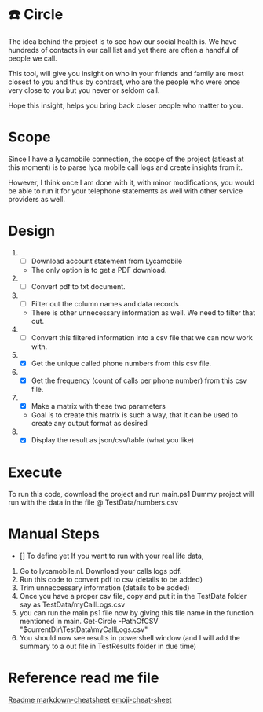# :phone: Circle 

The idea behind the project is to see how our social health is. We have hundreds of contacts in our call list and yet there are often a handful of people we call.

This tool, will give you insight on who in your friends and family are most closest to you and thus by contrast, who are the people who were once very close to you but you never or seldom call.

Hope this insight, helps you bring back closer people who matter to you.

# Scope
Since I have a lycamobile connection, the scope of the project (atleast at this moment) is to parse lyca mobile call logs and create insights from it.

However, I think once I am done with it, with minor modifications, you would be able to run it for your telephone statements as well with other service providers as well.

# Design
1. - [ ] Download account statement from Lycamobile 
    * The only option is to get a PDF download.
2. - [ ] Convert pdf to txt document.
3. - [ ] Filter out the column names and data records 
    * There is other unnecessary information as well. We need to filter that out.
4. - [ ] Convert this filtered information into a csv file that we can now work with.
5. - [x] Get the unique called phone numbers from this csv file.
6. - [x] Get the frequency (count of calls per phone number) from this csv file.
7. - [x] Make a matrix with these two parameters 
    * Goal is to create this matrix is such a way, that it can be used to create any output format as desired
8. - [x] Display the result as json/csv/table (what you like)

# Execute 
To run this code, download the project and run main.ps1
Dummy project will run with the data in the file @ TestData/numbers.csv

# Manual Steps
- [] To define yet 
If you want to run with your real life data, 
1. Go to lycamobile.nl. Download your calls logs pdf. 
2. Run this code to convert pdf to csv (details to be added)
3. Trim unneccessary information (details to be added)
4. Once you have a proper csv file, copy and put it in the TestData folder say as TestData/myCallLogs.csv
5. you can run the main.ps1 file now by giving this file name in the function mentioned in main.
    Get-Circle -PathOfCSV "$currentDir\TestData\myCallLogs.csv"
6. You should now see results in powershell window (and I will add the summary to a out file in TestResults folder in due time)

# Reference read me file
[Readme markdown-cheatsheet](https://github.com/tchapi/markdown-cheatsheet/blob/master/README.md "Readme markdown-cheatsheet")
[emoji-cheat-sheet](https://www.webfx.com/tools/emoji-cheat-sheet/ "emoji-cheat-sheet")



